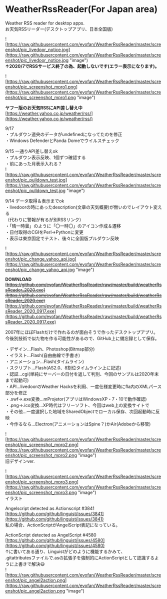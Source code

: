 # WeatherRssReader(For Japan area)
Weather RSS reader for desktop apps.  
お天気RSSリーダー(デスクトップアプリ、日本全国版)  

![https://raw.githubusercontent.com/evofan/WeatherRssReader/master/screenshot/pic_livedoor_notice.jpg](https://raw.githubusercontent.com/evofan/WeatherRssReader/master/screenshot/pic_livedoor_notice.jpg "image")  
**↑2020/7でRSSサービス終了の為、起動しないです(エラー表示になります)。**  

![https://raw.githubusercontent.com/evofan/WeatherRssReader/master/screenshot/pic_screenshot_mpro1.png](https://raw.githubusercontent.com/evofan/WeatherRssReader/master/screenshot/pic_screenshot_mpro1.png "image")  

**ヤフー版のお天気RSSにAPI差し替え中**  
[https://weather.yahoo.co.jp/weather/rss/](https://weather.yahoo.co.jp/weather/rss/)  

9/17  
・プルダウン道央のデータがundefinedになってたのを修正  
・Windows DefenderとPanda Domeでウイルスチェック  

9/15 一通りAPI差し替えok  
・プルダウン表示反映、1個ずつ確認する  
・前にあった月表示入れる？  
![https://raw.githubusercontent.com/evofan/WeatherRssReader/master/screenshot/pic_pulldown_test.jpg](https://raw.githubusercontent.com/evofan/WeatherRssReader/master/screenshot/pic_pulldown_test.jpg "image")  

9/14 データ取得＆表示までok  
・livedoorの時にあったdescription(文章の天気概要)が無いのでレイアウト変える  
（代わりに警報が有るが別RSSリンク）  
・「晴一時曇」のように「〇一時〇」のアイコン作成＆遷移  
・日付取得のCGIをPerl→Pythonに変更  
・表示は東京固定でテスト、後々に全国版プルダウン反映  

![https://raw.githubusercontent.com/evofan/WeatherRssReader/master/screenshot/pic_change_yahoo_api.jpg](https://raw.githubusercontent.com/evofan/WeatherRssReader/master/screenshot/pic_change_yahoo_api.jpg "image")  

**DOWNLOAD**  
~~[https://github.com/evofan/WeatherRssReader/raw/master/build/weatherRssReader_2020.exe](https://github.com/evofan/WeatherRssReader/raw/master/build/weatherRssReader_2020.exe)~~  
[https://github.com/evofan/WeatherRssReader/raw/master/build/weatherRssReader_2020_0917.exe](https://github.com/evofan/WeatherRssReader/raw/master/build/weatherRssReader_2020_0917.exe)  

2007年にほぼFlashだけで作れるのが面白そうで作ったデスクトップアプリ。  
今後別技術で似た物を作る可能性があるので、GitHub上に備忘録として保存。  

・デザイン…Flash、Photoshop(Bitmap部分)  
・イラスト…Flash(自由曲線で手書き)  
・アニメーション…Flash(タイムライン)  
・スクリプト…Flash(AS2.0、8割位タイムライン上に記述)  
・認証…cgi(単純にサーバーの日付を返して判別、今回のサンプルは2020年末まで起動可)  
・API…livedoorのWeather Hacksを利用、一度仕様変更時にfla内のXMLパース部分を修正  
・.swf→.exe変換…mProjetor(アプリはWindowsXP・7・10で動作確認)  
・.png→.ico変換…XP時代はフリーソフト、今回はweb上の変換サイトで  
・その他…一度選択した地域をSharedObjectでローカル保存、次回起動時に反映  
・今作るなら…Electron(アニメーションはSpine？)かAir(Adobeから移管)  

![https://raw.githubusercontent.com/evofan/WeatherRssReader/master/screenshot/pic_screenshot_mpro2.png](https://raw.githubusercontent.com/evofan/WeatherRssReader/master/screenshot/pic_screenshot_mpro2.png "image")  
旧デザインver.  

![https://raw.githubusercontent.com/evofan/WeatherRssReader/master/screenshot/pic_screenshot_mpro3.png](https://raw.githubusercontent.com/evofan/WeatherRssReader/master/screenshot/pic_screenshot_mpro3.png "image")  
イラスト  

Angelscript detected as Actionscript #3841  
[https://github.com/github/linguist/issues/3841](https://github.com/github/linguist/issues/3841)  
私の場合、ActionScriptがAngelScript表記になっている。  

ActionScript detected as AngelScript #4580  
[https://github.com/github/linguist/issues/4580](https://github.com/github/linguist/issues/4580)  
↑に書いてある通り、Linguistがどのように機能するかみて、  
.gitattributesファイルで.asの拡張子を強制的にActionScriptとして認識するように上書きで解決😃  
![https://raw.githubusercontent.com/evofan/WeatherRssReader/master/screenshot/pic_angel2action.png](https://raw.githubusercontent.com/evofan/WeatherRssReader/master/screenshot/pic_angel2action.png "image")  
